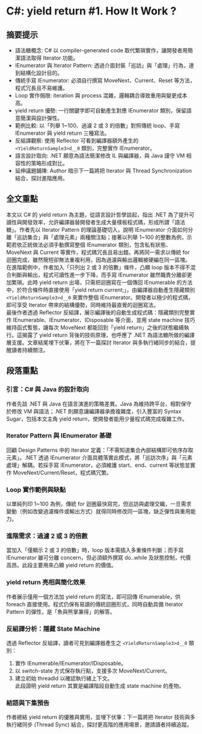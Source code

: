 # C#: yield return #1. How It Work ?

## 摘要提示
- 語法糖概念: C# 以 compiler-generated code 取代繁瑣實作，讓開發者用簡潔語法取得 Iterator 功能。  
- IEnumerator 與 Iterator Pattern: 透過介面封裝「巡訪」與「處理」行為，達到結構化設計目的。  
- 傳統手寫 IEnumerator: 必須自行撰寫 MoveNext、Current、Reset 等方法，程式冗長且不易維護。  
- Loop 實作侷限: iteration 與 process 混雜，邏輯耦合導致重用與變更成本高。  
- yield return 優勢: 一行關鍵字即可自動產生對應 IEnumerator 類別，保留語意簡潔與設計彈性。  
- 範例比較: 以「列舉 1~100、過濾 2 或 3 的倍數」對照傳統 loop、手寫 IEnumerator 與 yield return 三種寫法。  
- 反組譯觀察: 使用 Reflector 可看到編譯器額外產生的 `<YieldReturnSample3>d__0` 類別，完整實作 IEnumerator。  
- 語言設計取向: .NET 願意為語法簡潔修改 IL 與編譯器，與 Java 謹守 VM 相容性的策略形成對比。  
- 延伸議題鋪陳: Author 暗示下一篇將把 Iterator 與 Thread Synchronization 結合，探討進階應用。  

## 全文重點
本文以 C# 的 yield return 為主題，從語言設計哲學談起，指出 .NET 為了提升可讀性與開發效率，允許編譯器替開發者生成大量樣板程式碼，形成所謂「語法糖」。作者先以 Iterator Pattern 的理論基礎切入，說明 IEnumerator 介面如何分離「巡訪集合」與「處理元素」兩種關注點；接著以列舉 1~100 的整數為例，示範若依正統做法必須手動撰寫整個 IEnumerator 類別，包含私有狀態、MoveNext 與 Current 等實作，程式碼冗長且易出錯。再將同一需求以傳統 for 迴圈完成，雖然簡短卻無法重複利用，因為過濾與輸出邏輯被硬編在同一區塊。  
在進階範例中，作者加入「只列出 2 或 3 的倍數」條件，凸顯 loop 版本不得不混合判斷與輸出，程式可讀性進一步下降，而手寫 IEnumerator 雖然職責分離卻更加繁瑣。此時 yield return 出場，只需把迴圈寫在一個傳回 IEnumerable<int> 的方法中，於符合條件時直接使用「yield return current;」，由編譯器自動產生隱藏類別 `<YieldReturnSample3>d__0` 來實作整個 IEnumerator。開發者以極少的程式碼，即可享受 Iterator 帶來的結構優勢，同時維持最直覺的迴圈寫法。  
最後作者透過 Reflector 反組譯，展示編譯後的自動生成程式碼：隱藏類別完整實作 IEnumerable、IEnumerator、IDisposable 等介面，並用 state machine 技巧維持函式暫態，讓每次 MoveNext 都能回到「yield return」之後的狀態繼續執行。這揭露了 yield return 背後的技術原理，也呼應了 .NET 為語法糖所做的編譯層支援。文章結尾埋下伏筆，將在下一篇探討 Iterator 與多執行緒同步的結合，提醒讀者持續關注。

## 段落重點
### 引言：C# 與 Java 的設計取向
作者先談 .NET 與 Java 在語言演進的策略差異。Java 為維持跨平台，相對保守於修改 VM 與語法；.NET 則願意讓編譯器承擔複雜度，引入豐富的 Syntax Sugar，包括本文主角 yield return，使開發者能用少量程式碼完成複雜工作。

### Iterator Pattern 與 IEnumerator 基礎
回顧 Design Patterns 中的 Iterator 定義：「不需知道集合內部結構即可依序存取元素」。.NET 透過 IEnumerator 介面具體落實此模式，將「巡訪次序」與「元素處理」解耦。若採手寫 IEnumerator，必須維護 start、end、current 等狀態並實作 MoveNext/Current/Reset，程式碼冗繁。

### Loop 實作範例與缺點
以單純列印 1~100 為例，傳統 for 迴圈最快寫完，但巡訪與處理交織，一旦需求變動（例如改變過濾條件或輸出方式）就得同時修改同一區塊，缺乏彈性與重用能力。

### 進階需求：過濾 2 或 3 的倍數
當加入「僅顯示 2 或 3 的倍數」時，loop 版本需插入多重條件判斷；而手寫 IEnumerator 雖可分離 concern，但必須額外撰寫 do..while 及狀態控制，代價高昂。此段主要用來凸顯 yield return 的價值。

### yield return 亮相與簡化效果
作者展示僅用一個方法加 yield return 的寫法，即可回傳 IEnumerable<int>，供 foreach 直接使用。程式仍保有易讀的傳統迴圈形式，同時自動具備 Iterator Pattern 的彈性，是「魚與熊掌兼得」的解答。

### 反組譯分析：隱藏 State Machine
透過 Reflector 反組譯，讀者可見到編譯器產生之 `<YieldReturnSample3>d__0` 類別：  
1. 實作 IEnumerable/IEnumerator/IDisposable。  
2. 以 switch-state 方式保存執行點，支援多次 MoveNext/Current。  
3. 建立初始 threadId 以確認執行緒上下文。  
此段證明 yield return 其實是編譯階段自動生成 state machine 的產物。

### 結語與下集預告
作者總結 yield return 的優雅與實用，並埋下伏筆：下一篇將把 Iterator 技術與多執行緒同步 (Thread Sync) 結合，探討更高階的應用場景，邀請讀者持續追蹤。